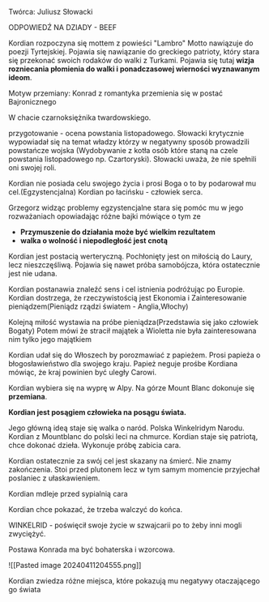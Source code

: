 Twórca: Juliusz Słowacki

ODPOWIEDŹ NA DZIADY - BEEF 

Kordian rozpoczyna się mottem z powieści "Lambro" Motto nawiązuje do poezji Tyrtejskiej.
Pojawia się nawiązanie do greckiego patrioty, który stara się przekonać swoich rodaków do walki z Turkami. Pojawia się tutaj **wizja rozniecania płomienia do walki i ponadczasowej wierności wyznawanym ideom**.  

Motyw przemiany: Konrad z romantyka przemienia się w postać Bajronicznego

W chacie czarnoksiężnika twardowskiego.

przygotowanie - ocena powstania listopadowego. Słowacki krytycznie wypowiadał się na temat władzy którzy w negatywny sposób prowadzili powstańcze wojska
(Wydobywanie z kotła osób które staną na czele powstania listopadowego np. Czartoryski). Słowacki uważa, że nie spełnili oni swojej roli.


Kordian nie posiada celu swojego życia i prosi Boga o to by podarował mu cel.(Egzystencjalna)
Kordian po łacińsku - człowiek serca. 

Grzegorz widząc problemy egzystencjalne stara się pomóc mu  w jego rozważaniach opowiadając różne bajki mówiące o  tym ze
- **Przymuszenie do działania może być wielkim rezultatem**
- **walka o wolność i niepodległość jest cnotą**

Kordian jest postacią werteryczną. Pochłonięty jest on miłością do Laury, lecz nieszczęśliwą. Pojawia się nawet próba samobójcza, która ostatecznie jest nie udana.

Kordian postanawia znaleźć sens i cel istnienia podróżując po Europie. Kordian dostrzega, że rzeczywistością jest Ekonomia i Zainteresowanie pieniądzem(Pieniądz rządzi światem - Anglia,Włochy) 

Kolejną miłość wystawia na próbe pieniądza(Przedstawia się jako człowiek Bogaty) Potem mówi że stracił majątek a Wioletta nie była zainteresowana nim tylko jego majątkiem

Kordian udał się do Włoszech by porozmawiać z papieżem. Prosi papieża o błogosławieństwo dla swojego kraju. Papież neguje prośbe Kordiana mówiąc, że kraj powinien być uległy Carowi.

Kordian wybiera się na wyprę w Alpy. Na górze Mount Blanc dokonuje się **przemiana**.

**Kordian jest posągiem człowieka na posągu świata.** 

Jego główną ideą staje się walka o naród. 
Polska Winkelridym Narodu.
Kordian z Mountblanc do polski leci na chmurce.
Kordian staje się patriotą, chce dokonać dzieła. 
Wykonuje próbę zabicia cara. 

Kordian ostatecznie za swój cel  jest skazany na śmierć. Nie znamy zakończenia. Stoi przed plutonem lecz w tym samym momencie przyjechał poslaniec z ułaskawieniem.

Kordian mdleje przed sypialnią cara

Kordian chce pokazać, że trzeba walczyć do końca.

WINKELRID - poświęcił swoje życie w szwajcarii po to żeby inni mogli zwyciężyć.

Postawa Konrada ma być bohaterska i wzorcowa. 

![[Pasted image 20240411204555.png]]



Kordian zwiedza różne miejsca, które pokazują mu negatywy otaczającego go świata